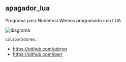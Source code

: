 
## apagador_lua
Programa para Nodemcu Wemos programado con LUA



![diagrama](https://github.com/adrron/apagador_lua/assets/56902077/148b10c5-cd7b-4c24-ad20-632f9ca7c6f3)



`Colaboradores:` 

- https://github.com/adrron
- https://github.com/josrr
